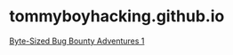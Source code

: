 # tommyboyhacking.github.io

[Byte-Sized Bug Bounty Adventures 1](https://tommyboyhacking.github.io/Byte-sized%20BB%20Adventures-1/Byte-Sized-BB-Adventures-1.html)
